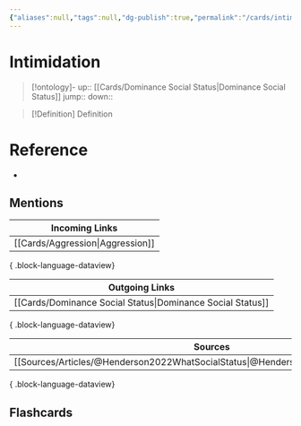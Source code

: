 ```yaml
---
{"aliases":null,"tags":null,"dg-publish":true,"permalink":"/cards/intimidation/","dgPassFrontmatter":true}
---
```


# Intimidation

> [!ontology]-
> up:: [[Cards/Dominance Social Status\|Dominance Social Status]]
> jump:: 
> down:: 

> [!Definition] Definition

# Reference

- 

## Mentions

| Incoming Links                      |
| ----------------------------------- |
| [[Cards/Aggression\|Aggression]] |

{ .block-language-dataview}

| Outgoing Links                                                |
| ------------------------------------------------------------- |
| [[Cards/Dominance Social Status\|Dominance Social Status]] |

{ .block-language-dataview}

| Sources                                                                                |
| -------------------------------------------------------------------------------------- |
| [[Sources/Articles/@Henderson2022WhatSocialStatus\|@Henderson2022WhatSocialStatus]] |

{ .block-language-dataview}

## Flashcards